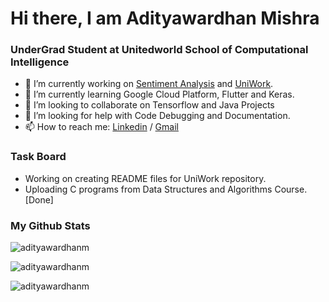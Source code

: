 # Hi there, I am Adityawardhan Mishra
### UnderGrad Student at Unitedworld School of Computational Intelligence

- 🔭 I’m currently working on [Sentiment Analysis](https://github.com/adityawardhanm/Sentiment-Analysis) and [UniWork](https://github.com/adityawardhanm/UniWork).
- 🌱 I’m currently learning Google Cloud Platform, Flutter and Keras.
- 👯 I’m looking to collaborate on Tensorflow and Java Projects
- 🤔 I’m looking for help with Code Debugging and Documentation.
- 📫 How to reach me: [Linkedin](https://www.linkedin.com/in/adityawardhan-mishra/) / [Gmail](mailto:adityawardhanm@gmail.com)

### Task Board

- Working on creating README files for UniWork repository.
- Uploading C programs from Data Structures and Algorithms Course.[Done]

### My Github Stats

<p><img align="center" src="https://github-readme-stats-sigma-five.vercel.app/api/top-langs?username=adityawardhanm&langs_count=10&theme=gotham&show_icons=true&locale=en&card_width=500" alt="adityawardhanm" />
</p>

<p><img align="center" src="https://github-readme-stats-sigma-five.vercel.app/api?username=adityawardhanm&theme=gotham&show_icons=true&locale=en&card_width=500" alt="adityawardhanm" />
</p>

<p><img align="center" src="https://github-readme-streak-stats.herokuapp.com/?user=adityawardhanm&theme=gotham&card_width=500" alt="adityawardhanm" />
</p>
